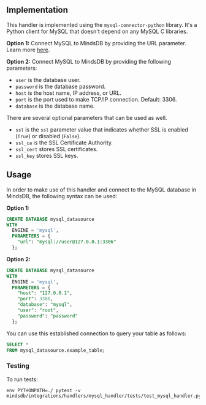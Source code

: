 ## Implementation

This handler is implemented using the `mysql-connector-python` library. It's a Python client for MySQL that doesn't depend on any MySQL C libraries.

**Option 1:**
Connect MySQL to MindsDB by providing the URL parameter. Learn more [here](https://dev.mysql.com/doc/refman/8.0/en/connecting-using-uri-or-key-value-pairs.html).

**Option 2:**
Connect MySQL to MindsDB by providing the following parameters:

* `user` is the database user.
* `password` is the database password.
* `host` is the host name, IP address, or URL.
* `port` is the port used to make TCP/IP connection. Default: 3306.
* `database` is the database name.

There are several optional parameters that can be used as well.

* `ssl` is the `ssl` parameter value that indicates whether SSL is enabled (`True`) or disabled (`False`).
* `ssl_ca` is the SSL Certificate Authority.
* `ssl_cert` stores SSL certificates.
* `ssl_key` stores SSL keys.

## Usage

In order to make use of this handler and connect to the MySQL database in MindsDB, the following syntax can be used:

**Option 1:**
```sql
CREATE DATABASE mysql_datasource
WITH
  ENGINE = 'mysql',
  PARAMETERS = {
    "url": "mysql://user@127.0.0.1:3306"
  };
```

**Option 2:**
```sql
CREATE DATABASE mysql_datasource
WITH
  ENGINE = 'mysql',
  PARAMETERS = {
    "host": "127.0.0.1",
    "port": 3306,
    "database": "mysql",
    "user": "root",
    "password": "password"
  };
```

You can use this established connection to query your table as follows:

```sql
SELECT *
FROM mysql_datasource.example_table;
```

### Testing

To run tests:

```
env PYTHONPATH=./ pytest -v mindsdb/integrations/handlers/mysql_handler/tests/test_mysql_handler.py
```